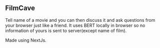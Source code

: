 ## FilmCave

Tell name of a movie and you can then discuss it and ask questions from your browser just like a friend. It uses BERT locally in browser so no information of yours is sent to server(except name of film).

Made using NextJs.